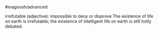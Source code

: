 #magoosh/advanced

irrefutable (adjective): impossible to deny or disprove 
The existence of life on earth is irrefutable; the existence of intelligent life on earth is still hotly debated. 

